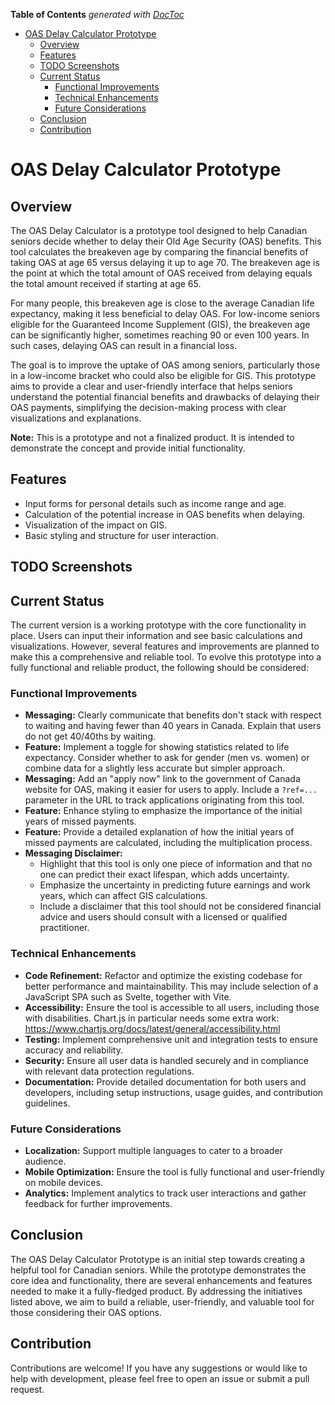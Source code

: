 <!-- START doctoc generated TOC please keep comment here to allow auto update -->
<!-- DON'T EDIT THIS SECTION, INSTEAD RE-RUN doctoc TO UPDATE -->
**Table of Contents**  *generated with [DocToc](https://github.com/thlorenz/doctoc)*

- [OAS Delay Calculator Prototype](#oas-delay-calculator-prototype)
  - [Overview](#overview)
  - [Features](#features)
  - [TODO Screenshots](#todo-screenshots)
  - [Current Status](#current-status)
    - [Functional Improvements](#functional-improvements)
    - [Technical Enhancements](#technical-enhancements)
    - [Future Considerations](#future-considerations)
  - [Conclusion](#conclusion)
  - [Contribution](#contribution)

<!-- END doctoc generated TOC please keep comment here to allow auto update -->

# OAS Delay Calculator Prototype

## Overview

The OAS Delay Calculator is a prototype tool designed to help Canadian seniors decide whether to delay their Old Age Security (OAS) benefits. This tool calculates the breakeven age by comparing the financial benefits of taking OAS at age 65 versus delaying it up to age 70. The breakeven age is the point at which the total amount of OAS received from delaying equals the total amount received if starting at age 65.

For many people, this breakeven age is close to the average Canadian life expectancy, making it less beneficial to delay OAS. For low-income seniors eligible for the Guaranteed Income Supplement (GIS), the breakeven age can be significantly higher, sometimes reaching 90 or even 100 years. In such cases, delaying OAS can result in a financial loss.

The goal is to improve the uptake of OAS among seniors, particularly those in a low-income bracket who could also be eligible for GIS. This prototype aims to provide a clear and user-friendly interface that helps seniors understand the potential financial benefits and drawbacks of delaying their OAS payments, simplifying the decision-making process with clear visualizations and explanations.

**Note:** This is a prototype and not a finalized product. It is intended to demonstrate the concept and provide initial functionality.

## Features

- Input forms for personal details such as income range and age.
- Calculation of the potential increase in OAS benefits when delaying.
- Visualization of the impact on GIS.
- Basic styling and structure for user interaction.

## TODO Screenshots

## Current Status

The current version is a working prototype with the core functionality in place. Users can input their information and see basic calculations and visualizations. However, several features and improvements are planned to make this a comprehensive and reliable tool. To evolve this prototype into a fully functional and reliable product, the following should be considered:

### Functional Improvements

- **Messaging:** Clearly communicate that benefits don't stack with respect to waiting and having fewer than 40 years in Canada. Explain that users do not get 40/40ths by waiting.
- **Feature:** Implement a toggle for showing statistics related to life expectancy. Consider whether to ask for gender (men vs. women) or combine data for a slightly less accurate but simpler approach.
- **Messaging:** Add an "apply now" link to the government of Canada website for OAS, making it easier for users to apply. Include a `?ref=...` parameter in the URL to track applications originating from this tool.
- **Feature:** Enhance styling to emphasize the importance of the initial years of missed payments.
- **Feature:** Provide a detailed explanation of how the initial years of missed payments are calculated, including the multiplication process.
- **Messaging Disclaimer:**
  - Highlight that this tool is only one piece of information and that no one can predict their exact lifespan, which adds uncertainty.
  - Emphasize the uncertainty in predicting future earnings and work years, which can affect GIS calculations.
  - Include a disclaimer that this tool should not be considered financial advice and users should consult with a licensed or qualified practitioner.

### Technical Enhancements

- **Code Refinement:** Refactor and optimize the existing codebase for better performance and maintainability. This may include selection of a JavaScript SPA such as Svelte, together with Vite.
- **Accessibility:** Ensure the tool is accessible to all users, including those with disabilities. Chart.js in particular needs some extra work: https://www.chartjs.org/docs/latest/general/accessibility.html
- **Testing:** Implement comprehensive unit and integration tests to ensure accuracy and reliability.
- **Security:** Ensure all user data is handled securely and in compliance with relevant data protection regulations.
- **Documentation:** Provide detailed documentation for both users and developers, including setup instructions, usage guides, and contribution guidelines.

### Future Considerations

- **Localization:** Support multiple languages to cater to a broader audience.
- **Mobile Optimization:** Ensure the tool is fully functional and user-friendly on mobile devices.
- **Analytics:** Implement analytics to track user interactions and gather feedback for further improvements.

## Conclusion

The OAS Delay Calculator Prototype is an initial step towards creating a helpful tool for Canadian seniors. While the prototype demonstrates the core idea and functionality, there are several enhancements and features needed to make it a fully-fledged product. By addressing the initiatives listed above, we aim to build a reliable, user-friendly, and valuable tool for those considering their OAS options.

## Contribution

Contributions are welcome! If you have any suggestions or would like to help with development, please feel free to open an issue or submit a pull request.
